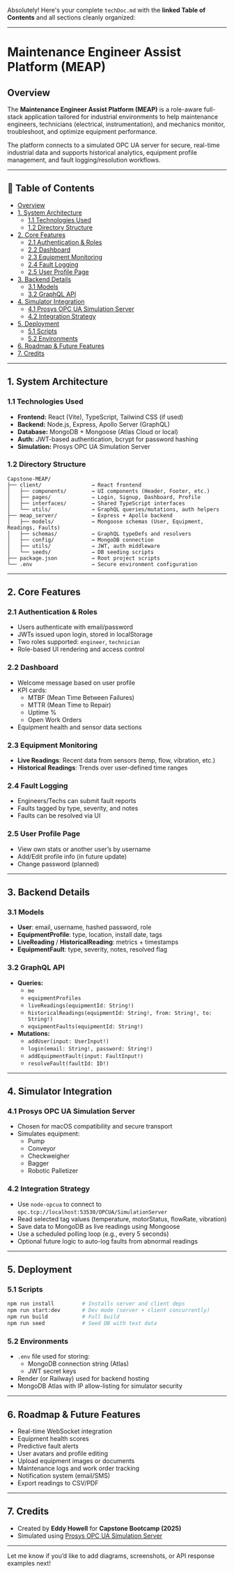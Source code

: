 Absolutely! Here's your complete `techDoc.md` with the **linked Table of Contents** and all sections cleanly organized:

---

# Maintenance Engineer Assist Platform (MEAP)

## Overview
The **Maintenance Engineer Assist Platform (MEAP)** is a role-aware full-stack application tailored for industrial environments to help maintenance engineers, technicians (electrical, instrumentation), and mechanics monitor, troubleshoot, and optimize equipment performance.

The platform connects to a simulated OPC UA server for secure, real-time industrial data and supports historical analytics, equipment profile management, and fault logging/resolution workflows.

---

## 📑 Table of Contents

- [Overview](#overview)
- [1. System Architecture](#1-system-architecture)
  - [1.1 Technologies Used](#11-technologies-used)
  - [1.2 Directory Structure](#12-directory-structure)
- [2. Core Features](#2-core-features)
  - [2.1 Authentication & Roles](#21-authentication--roles)
  - [2.2 Dashboard](#22-dashboard)
  - [2.3 Equipment Monitoring](#23-equipment-monitoring)
  - [2.4 Fault Logging](#24-fault-logging)
  - [2.5 User Profile Page](#25-user-profile-page)
- [3. Backend Details](#3-backend-details)
  - [3.1 Models](#31-models)
  - [3.2 GraphQL API](#32-graphql-api)
- [4. Simulator Integration](#4-simulator-integration)
  - [4.1 Prosys OPC UA Simulation Server](#41-prosys-opc-ua-simulation-server)
  - [4.2 Integration Strategy](#42-integration-strategy)
- [5. Deployment](#5-deployment)
  - [5.1 Scripts](#51-scripts)
  - [5.2 Environments](#52-environments)
- [6. Roadmap & Future Features](#6-roadmap--future-features)
- [7. Credits](#7-credits)

---

## 1. System Architecture

### 1.1 Technologies Used
- **Frontend:** React (Vite), TypeScript, Tailwind CSS (if used)
- **Backend:** Node.js, Express, Apollo Server (GraphQL)
- **Database:** MongoDB + Mongoose (Atlas Cloud or local)
- **Auth:** JWT-based authentication, bcrypt for password hashing
- **Simulation:** Prosys OPC UA Simulation Server

### 1.2 Directory Structure
```
Capstone-MEAP/
├── client/                → React frontend
│   ├── components/        → UI components (Header, Footer, etc.)
│   ├── pages/             → Login, Signup, Dashboard, Profile
│   ├── interfaces/        → Shared TypeScript interfaces
│   └── utils/             → GraphQL queries/mutations, auth helpers
├── meap_server/           → Express + Apollo backend
│   ├── models/            → Mongoose schemas (User, Equipment, Readings, Faults)
│   ├── schemas/           → GraphQL typeDefs and resolvers
│   ├── config/            → MongoDB connection
│   ├── utils/             → JWT, auth middleware
│   └── seeds/             → DB seeding scripts
├── package.json           → Root project scripts
└── .env                   → Secure environment configuration
```

---

## 2. Core Features

### 2.1 Authentication & Roles
- Users authenticate with email/password
- JWTs issued upon login, stored in localStorage
- Two roles supported: `engineer`, `technician`
- Role-based UI rendering and access control

### 2.2 Dashboard
- Welcome message based on user profile
- KPI cards:
  - MTBF (Mean Time Between Failures)
  - MTTR (Mean Time to Repair)
  - Uptime %
  - Open Work Orders
- Equipment health and sensor data sections

### 2.3 Equipment Monitoring
- **Live Readings**: Recent data from sensors (temp, flow, vibration, etc.)
- **Historical Readings**: Trends over user-defined time ranges

### 2.4 Fault Logging
- Engineers/Techs can submit fault reports
- Faults tagged by type, severity, and notes
- Faults can be resolved via UI

### 2.5 User Profile Page
- View own stats or another user’s by username
- Add/Edit profile info (in future update)
- Change password (planned)

---

## 3. Backend Details

### 3.1 Models
- **User**: email, username, hashed password, role
- **EquipmentProfile**: type, location, install date, tags
- **LiveReading** / **HistoricalReading**: metrics + timestamps
- **EquipmentFault**: type, severity, notes, resolved flag

### 3.2 GraphQL API
- **Queries:**
  - `me`
  - `equipmentProfiles`
  - `liveReadings(equipmentId: String!)`
  - `historicalReadings(equipmentId: String!, from: String!, to: String!)`
  - `equipmentFaults(equipmentId: String!)`
- **Mutations:**
  - `addUser(input: UserInput!)`
  - `login(email: String!, password: String!)`
  - `addEquipmentFault(input: FaultInput!)`
  - `resolveFault(faultId: ID!)`

---

## 4. Simulator Integration

### 4.1 Prosys OPC UA Simulation Server
- Chosen for macOS compatibility and secure transport
- Simulates equipment:
  - Pump
  - Conveyor
  - Checkweigher
  - Bagger
  - Robotic Palletizer

### 4.2 Integration Strategy
- Use `node-opcua` to connect to `opc.tcp://localhost:53530/OPCUA/SimulationServer`
- Read selected tag values (temperature, motorStatus, flowRate, vibration)
- Save data to MongoDB as live readings using Mongoose
- Use a scheduled polling loop (e.g., every 5 seconds)
- Optional future logic to auto-log faults from abnormal readings

---

## 5. Deployment

### 5.1 Scripts
```bash
npm run install         # Installs server and client deps
npm run start:dev       # Dev mode (server + client concurrently)
npm run build           # Full build
npm run seed            # Seed DB with test data
```

### 5.2 Environments
- `.env` file used for storing:
  - MongoDB connection string (Atlas)
  - JWT secret keys
- Render (or Railway) used for backend hosting
- MongoDB Atlas with IP allow-listing for simulator security

---

## 6. Roadmap & Future Features
- Real-time WebSocket integration
- Equipment health scores
- Predictive fault alerts
- User avatars and profile editing
- Upload equipment images or documents
- Maintenance logs and work order tracking
- Notification system (email/SMS)
- Export readings to CSV/PDF

---

## 7. Credits
- Created by **Eddy Howell** for **Capstone Bootcamp (2025)**
- Simulated using [Prosys OPC UA Simulation Server](https://www.prosysopc.com)

---

Let me know if you’d like to add diagrams, screenshots, or API response examples next!